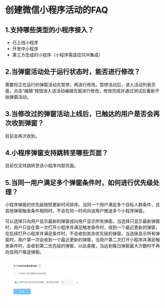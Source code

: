 # 创建微信小程序活动的FAQ

## 1.支持哪些类型的小程序接入？

* 已上线小程序
* 开发中小程序
* 第三方生成的小程序（小程序需适应SDK集成）

## 2.当弹窗活动处于运行状态时，能否进行修改？

需要将正在运行的弹窗活动先暂停，再进行修改。暂停活动后，进入活动列表页面，点击“编辑”按钮进入该活动编辑页面进行修改，修改完成并通过测试后重新开始弹窗活动。

## 3.当修改过的弹窗活动上线后，已触达的用户是否会再次收到弹窗？

目前会再次收到。

## 4.小程序弹窗支持跳转至哪些页面？

目前仅支持跳转至该小程序内部页面。

## 5.当同一用户满足多个弹窗条件时，如何进行优先级处理？

小程序弹窗的优先级按照更新时间排序。当同一个用户满足多个目标人群条件，且其他弹窗触发条件相同时，不会在同一时间向该用户推送多个小程序弹窗。

可以选择只向用户显示最新的弹窗或向用户显示所有弹窗。当选择只显示最新弹窗时，用户只会在第一次打开小程序并满足触发条件时，收到一个最近更新的弹窗，在后续打开小程序并满足条件时，不会收到其余优先级的弹窗。当选择显示所有弹窗时，用户第一次会收到一个最近更新的弹窗，当用户第二次打开小程序并满足触发条件时，会收到第二优先级的弹窗，以此类推，当达到每日弹窗最大次数时不再向该用户推送弹窗。

![&#x5F39;&#x7A97;&#x6B21;&#x6570;&#x8BBE;&#x7F6E;](.gitbook/assets/ping-mu-kuai-zhao-20200731-xia-wu-2.34.52.png)



